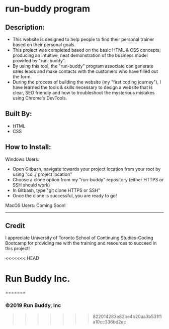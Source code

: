 # run-buddy program

## Description:

* This website is designed to help people to find their personal trainer based on their personal goals. 
* This project was completed based on the basic HTML & CSS concepts, producing an intuitive, neat demonstration of the business model provided by "run-buddy".
* By using this tool, the "run-buddy" program associate can generate sales leads and make contacts with the customers who have filled out the form.
* During the process of building the website (my "first coding journey"), I have learned the tools & skills necessary to design a website that is clear, SEO friendly and how to troubleshoot the mysterious mistakes using Chrome's DevTools.

## Built By:
* HTML
* CSS

## How to Install:

Windows Users: 
* Open Gitbash, navigate towards your project location from your root by using "cd ./ project location"
* Choose a clone option from my "run-buddy" repository (either HTTPS or SSH should work)
* In Gitbash, type "git clone HTTPS or SSH"
* Once the clone is successful, you are ready to go!

MacOS Users:
Coming Soon!

---

## Credit

I appreciate University of Toronto School of Continuing Studies-Coding Bootcamp for providing me with the training and resources to succeed in this project!

<<<<<<< HEAD
# Run Buddy Inc.
=======
### ©️2019 Run Buddy, Inc 
>>>>>>> 822014283e82be4b20aa3b531f1a10cc336bd2ec

